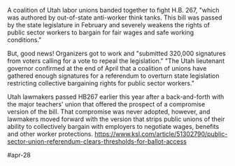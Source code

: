 A coalition of Utah labor unions banded together to fight H.B. 267, "which was authored by out-of-state anti-worker think tanks. This bill was passed by the state legislature in February and severely weakens the rights of public sector workers to bargain for fair wages and safe working conditions."

But, good news! Organizers got to work and "submitted 320,000 signatures from voters calling for a vote to repeal the legislation." "The Utah lieutenant governor confirmed at the end of April that a coalition of unions have gathered enough signatures for a referendum to overturn state legislation restricting collective bargaining rights for public sector workers."


Utah lawmakers passed HB267 earlier this year after a back-and-forth with the major teachers' union that offered the prospect of a compromise version of the bill. That compromise was never adopted, however, and lawmakers moved forward with the version that strips public unions of their ability to collectively bargain with employers to negotiate wages, benefits and other worker protections.
<https://www.ksl.com/article/51302790/public-sector-union-referendum-clears-thresholds-for-ballot-access>

#apr-28
